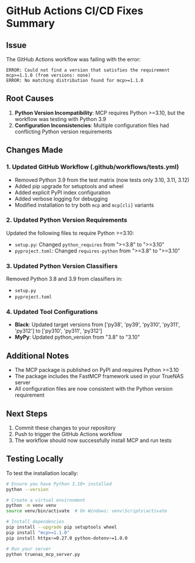 # GitHub Actions CI/CD Fixes Summary

## Issue
The GitHub Actions workflow was failing with the error:
```
ERROR: Could not find a version that satisfies the requirement mcp>=1.1.0 (from versions: none)
ERROR: No matching distribution found for mcp>=1.1.0
```

## Root Causes
1. **Python Version Incompatibility**: MCP requires Python >=3.10, but the workflow was testing with Python 3.9
2. **Configuration Inconsistencies**: Multiple configuration files had conflicting Python version requirements

## Changes Made

### 1. Updated GitHub Workflow (.github/workflows/tests.yml)
- Removed Python 3.9 from the test matrix (now tests only 3.10, 3.11, 3.12)
- Added pip upgrade for setuptools and wheel
- Added explicit PyPI index configuration
- Added verbose logging for debugging
- Modified installation to try both `mcp` and `mcp[cli]` variants

### 2. Updated Python Version Requirements
Updated the following files to require Python >=3.10:
- `setup.py`: Changed `python_requires` from ">=3.8" to ">=3.10"
- `pyproject.toml`: Changed `requires-python` from ">=3.8" to ">=3.10"

### 3. Updated Python Version Classifiers
Removed Python 3.8 and 3.9 from classifiers in:
- `setup.py`
- `pyproject.toml`

### 4. Updated Tool Configurations
- **Black**: Updated target versions from ['py38', 'py39', 'py310', 'py311', 'py312'] to ['py310', 'py311', 'py312']
- **MyPy**: Updated python_version from "3.8" to "3.10"

## Additional Notes
- The MCP package is published on PyPI and requires Python >=3.10
- The package includes the FastMCP framework used in your TrueNAS server
- All configuration files are now consistent with the Python version requirement

## Next Steps
1. Commit these changes to your repository
2. Push to trigger the GitHub Actions workflow
3. The workflow should now successfully install MCP and run tests

## Testing Locally
To test the installation locally:
```bash
# Ensure you have Python 3.10+ installed
python --version

# Create a virtual environment
python -m venv venv
source venv/bin/activate  # On Windows: venv\Scripts\activate

# Install dependencies
pip install --upgrade pip setuptools wheel
pip install "mcp>=1.1.0"
pip install httpx>=0.27.0 python-dotenv>=1.0.0

# Run your server
python truenas_mcp_server.py
```
